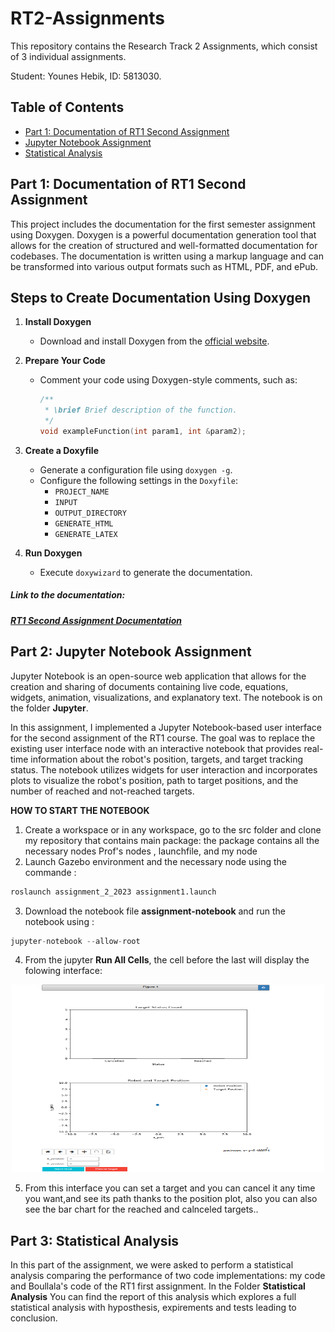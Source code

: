 # RT2-Assignments

This repository contains the Research Track 2 Assignments, which consist of 3 individual assignments.

Student: Younes Hebik, ID: 5813030.

## Table of Contents
- [Part 1: Documentation of RT1 Second Assignment](#part-1-documentation-of-rt1-second-assignment)
- [Jupyter Notebook Assignment](#Part-2-Jupyter-Notebook-Assignment)
- [Statistical Analysis](#statistical-analysis)


## Part 1: Documentation of RT1 Second Assignment



This project includes the documentation for the first semester assignment using Doxygen. Doxygen is a powerful documentation generation tool that allows for the creation of structured and well-formatted documentation for codebases. The documentation is written using a markup language and can be transformed into various output formats such as HTML, PDF, and ePub.

## Steps to Create Documentation Using Doxygen

1. **Install Doxygen**
   - Download and install Doxygen from the [official website](http://www.doxygen.nl/).

2. **Prepare Your Code**
   - Comment your code using Doxygen-style comments, such as:
     ```c++
     /**
      * \brief Brief description of the function.
      */
     void exampleFunction(int param1, int &param2);
     ```

3. **Create a Doxyfile**
   - Generate a configuration file using `doxygen -g`.
   - Configure the following settings in the `Doxyfile`:
     - `PROJECT_NAME`
     - `INPUT`
     - `OUTPUT_DIRECTORY`
     - `GENERATE_HTML`
     - `GENERATE_LATEX`

4. **Run Doxygen**
   - Execute `doxywizard` to generate the documentation.
     
##### Link to the documentation: 
##### [RT1 Second Assignment Documentation](https://github.com/younes-hebik/RT2-Assignments/blob/main/assignment_2_2023/html/index.html)

## Part 2: Jupyter Notebook Assignment

Jupyter Notebook is an open-source web application that allows for the creation and sharing of documents containing live code, equations, widgets, animation, visualizations, and explanatory text. The notebook is on the folder **Jupyter**.

In this assignment, I implemented a Jupyter Notebook-based user interface for the second assignment of the RT1 course. The goal was to replace the existing user interface node with an interactive notebook that provides real-time information about the robot's position, targets, and target tracking status. The notebook utilizes widgets for user interaction and incorporates plots to visualize the robot's position, path to target positions, and the number of reached and not-reached targets.

**HOW TO START THE NOTEBOOK**
1. Create a workspace or in any workspace, go to the src folder and clone my repository that contains main  package: the package contains all the necessary nodes Prof's nodes , launchfile, and my node  
2. Launch Gazebo environment and the necessary node  using the commande :
   
 ```python
roslaunch assignment_2_2023 assignment1.launch 
```

3. Download the notebook file **assignment-notebook** and run the notebook using :

```python
jupyter-notebook --allow-root
```

4. From the jupyter **Run All Cells**, the cell before the last will display the folowing interface:   


<p align="center">
  <img src="git1.PNG" alt="Image" width="500" height="300">
</p>

5. From this interface  you can set a target  and you can cancel it any time you want,and see its path thanks to the position plot, also you can also see the bar chart for the reached and calnceled targets..


## Part 3: Statistical Analysis

In this part of the assignment, we were asked to perform  a statistical analysis comparing the performance of two code implementations: my code and Boullala's code of the RT1 first assignment. In the Folder **Statistical Analysis** You can find the report of this analysis which explores a full statistical analysis with hyposthesis, expirements and tests leading to conclusion.


